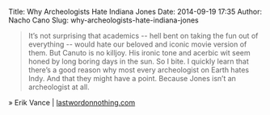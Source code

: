 Title: Why Archeologists Hate Indiana Jones
Date: 2014-09-19 17:35
Author: Nacho Cano
Slug: why-archeologists-hate-indiana-jones

> It’s not surprising that academics -- hell bent on taking the fun out
> of everything -- would hate our beloved and iconic movie version of
> them. But Canuto is no killjoy. His ironic tone and acerbic wit seem
> honed by long boring days in the sun. So I bite. I quickly learn that
> there’s a good reason why most every archeologist on Earth hates Indy.
> And that they might have a point. Because Jones isn’t an archeologist
> at all.

» Erik Vance | [lastwordonnothing.com][]

  [lastwordonnothing.com]: http://www.lastwordonnothing.com/2014/09/09/why-archeologists-hate-indiana-jones/
    "Why Archeologists Hate Indiana Jones"
